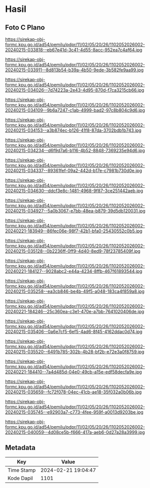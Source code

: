 # Hasil

## Foto C Plano

https://sirekap-obj-formc.kpu.go.id/ad54/pemilu/pdpr/11/02/05/20/26/1102052026002-20240215-033818--eb67e41d-3c41-4d55-8acc-952ea7c4af64.jpg

https://sirekap-obj-formc.kpu.go.id/ad54/pemilu/pdpr/11/02/05/20/26/1102052026002-20240215-033911--8d813b54-b39a-4b50-9ede-3b582fe9aa99.jpg

https://sirekap-obj-formc.kpu.go.id/ad54/pemilu/pdpr/11/02/05/20/26/1102052026002-20240215-034026--7d74223a-2e43-4d95-870d-f7ca3215cb66.jpg

https://sirekap-obj-formc.kpu.go.id/ad54/pemilu/pdpr/11/02/05/20/26/1102052026002-20240215-034109--9b6a7247-c1ab-4999-bad2-97c8b804c9d6.jpg

https://sirekap-obj-formc.kpu.go.id/ad54/pemilu/pdpr/11/02/05/20/26/1102052026002-20240215-034153--a3b874ec-b126-41f8-87da-3702bdb1b743.jpg

https://sirekap-obj-formc.kpu.go.id/ad54/pemilu/pdpr/11/02/05/20/26/1102052026002-20240215-034234--d6f9d7a6-b116-4b52-8848-7369235e94d6.jpg

https://sirekap-obj-formc.kpu.go.id/ad54/pemilu/pdpr/11/02/05/20/26/1102052026002-20240215-034337--89361fef-09a2-442d-b17e-c7981b730d0e.jpg

https://sirekap-obj-formc.kpu.go.id/ad54/pemilu/pdpr/11/02/05/20/26/1102052026002-20240215-034630--ddcf3e8c-1481-4968-9f87-3ce251442aeb.jpg

https://sirekap-obj-formc.kpu.go.id/ad54/pemilu/pdpr/11/02/05/20/26/1102052026002-20240215-034927--5a0b3067-e7bb-48ea-b879-39d5db120031.jpg

https://sirekap-obj-formc.kpu.go.id/ad54/pemilu/pdpr/11/02/05/20/26/1102052026002-20240221-183949--86fec06e-98f7-42b1-bfa0-25430552c0b5.jpg

https://sirekap-obj-formc.kpu.go.id/ad54/pemilu/pdpr/11/02/05/20/26/1102052026002-20240215-035128--0b2236ff-0ff9-4d40-8ed9-78f23785409f.jpg

https://sirekap-obj-formc.kpu.go.id/ad54/pemilu/pdpr/11/02/05/20/26/1102052026002-20240221-184127--9028abc2-e44a-4234-8ffb-467f61893544.jpg

https://sirekap-obj-formc.kpu.go.id/ad54/pemilu/pdpr/11/02/05/20/26/1102052026002-20240215-035258--ea3cb846-be4b-49f5-a048-183ca4f859a8.jpg

https://sirekap-obj-formc.kpu.go.id/ad54/pemilu/pdpr/11/02/05/20/26/1102052026002-20240221-184246--25c360ea-c3e1-470e-a7bb-7641020406de.jpg

https://sirekap-obj-formc.kpu.go.id/ad54/pemilu/pdpr/11/02/05/20/26/1102052026002-20240215-035406--0a6e7cf5-6ef5-4ad6-8f45-4162ddac0d74.jpg

https://sirekap-obj-formc.kpu.go.id/ad54/pemilu/pdpr/11/02/05/20/26/1102052026002-20240215-035520--6491b785-302b-4b28-bf2b-e72e3a0f8759.jpg

https://sirekap-obj-formc.kpu.go.id/ad54/pemilu/pdpr/11/02/05/20/26/1102052026002-20240221-184410--7a4d485d-04e0-49cb-a15e-edf58decfa9e.jpg

https://sirekap-obj-formc.kpu.go.id/ad54/pemilu/pdpr/11/02/05/20/26/1102052026002-20240215-035659--fc72f078-04ec-41cb-ae18-35f032a0b06b.jpg

https://sirekap-obj-formc.kpu.go.id/ad54/pemilu/pdpr/11/02/05/20/26/1102052026002-20240215-035745--e92903a7-c773-4fee-959f-a0013d9203be.jpg

https://sirekap-obj-formc.kpu.go.id/ad54/pemilu/pdpr/11/02/05/20/26/1102052026002-20240215-040059--4d08ce5b-f666-417a-aeb6-0d27a28a3999.jpg


## Metadata

| Key        | Value               |
| ---------- | ------------------- |
| Time Stamp | 2024-02-21 19:04:47 |
| Kode Dapil | 1101                |



